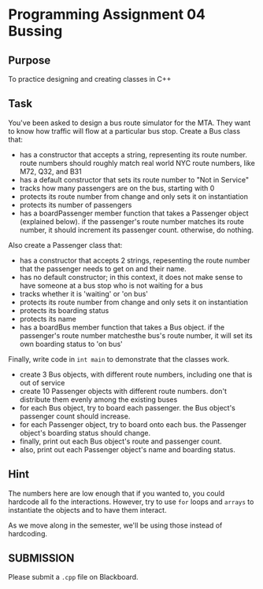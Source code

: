 # Programming Assignment 04 Bussing

## Purpose

To practice designing and creating classes in C++

## Task

You've been asked to design a bus route simulator for the MTA. They want to know how traffic will flow at a particular bus stop. Create a Bus class that:

- has a constructor that accepts a string, representing its route number. route numbers should roughly match real world NYC route numbers, like M72, Q32, and B31
- has a default constructor that sets its route number to "Not in Service"
- tracks how many passengers are on the bus, starting with 0
- protects its route number from change and only sets it on instantiation
- protects its number of passengers
- has a boardPassenger member function that takes a Passenger object (explained below). if the passenger's route number matches its route number, it should increment its passenger count. otherwise, do nothing.

Also create a Passenger class that:

- has a constructor that accepts 2 strings, repesenting the route number that the passenger needs to get on and their name.
- has no default constructor; in this context, it does not make sense to have someone at a bus stop who is not waiting for a bus
- tracks whether it is 'waiting' or 'on bus'
- protects its route number from change and only sets it on instantiation
- protects its boarding status
- protects its name
- has a boardBus member function that takes a Bus object. if the passenger's route number matchesthe bus's route number, it will set its own boarding status to 'on bus'

Finally, write code in `int main` to demonstrate that the classes work.

- create 3 Bus objects, with different route numbers, including one that is out of service
- create 10 Passenger objects with different route numbers. don't distribute them evenly among the existing buses
- for each Bus object, try to board each passenger. the Bus object's passenger count should increase.
- for each Passenger object, try to board onto each bus. the Passenger object's boarding status should change.
- finally, print out each Bus object's route and passenger count.
- also, print out each Passenger object's name and boarding status.

## Hint

The numbers here are low enough that if you wanted to, you could hardcode all fo the interactions. However, try to use `for` loops and `arrays` to instantiate the objects and to have them interact.

As we move along in the semester, we'll be using those instead of hardcoding.

## SUBMISSION

Please submit a `.cpp` file on Blackboard.
